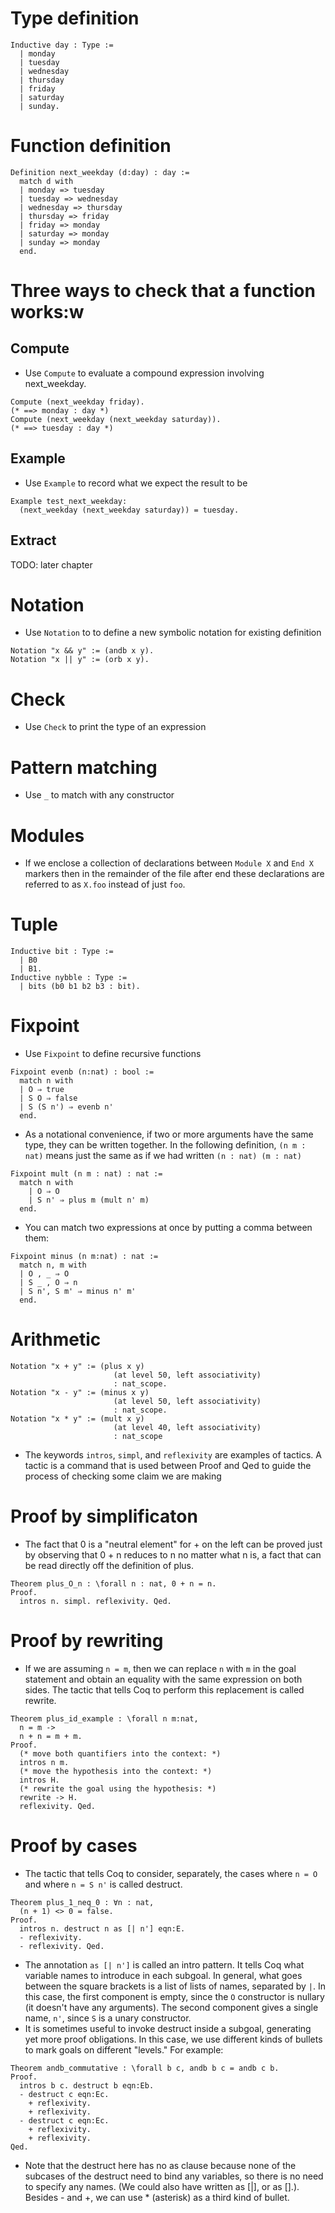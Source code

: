 # Type definition
```
Inductive day : Type :=
  | monday
  | tuesday
  | wednesday
  | thursday
  | friday
  | saturday
  | sunday.
```
# Function definition
```
Definition next_weekday (d:day) : day :=
  match d with
  | monday => tuesday
  | tuesday => wednesday
  | wednesday => thursday
  | thursday => friday
  | friday => monday
  | saturday => monday
  | sunday => monday
  end.
```
# Three ways to check that a function works:w
## Compute
* Use `Compute` to evaluate a compound expression involving next_weekday.
```
Compute (next_weekday friday).
(* ==> monday : day *)
Compute (next_weekday (next_weekday saturday)).
(* ==> tuesday : day *)
```
## Example
* Use `Example` to record what we expect the result to be
```
Example test_next_weekday:
  (next_weekday (next_weekday saturday)) = tuesday.
```
## Extract
TODO: later chapter
# Notation
* Use `Notation` to to define a new symbolic notation for existing definition
```
Notation "x && y" := (andb x y).
Notation "x || y" := (orb x y).
```
# Check
* Use `Check` to print the type of an expression
# Pattern matching
* Use `_` to match with any constructor
# Modules
* If we enclose a collection of declarations between `Module X` and `End X`
    markers then in the remainder of the file after end these declarations are
    referred to as `X.foo` instead of just `foo`.
# Tuple
```
Inductive bit : Type :=
  | B0
  | B1.
Inductive nybble : Type :=
  | bits (b0 b1 b2 b3 : bit).
```
# Fixpoint
* Use `Fixpoint` to define recursive functions
```
Fixpoint evenb (n:nat) : bool :=
  match n with
  | O ⇒ true
  | S O ⇒ false
  | S (S n') ⇒ evenb n'
  end.
```
* As a notational convenience, if two or more arguments have the same type, they
  can be written together. In the following definition, `(n m : nat)` means just
  the same as if we had written `(n : nat) (m : nat)`
```
Fixpoint mult (n m : nat) : nat :=
  match n with
    | O ⇒ O
    | S n' ⇒ plus m (mult n' m)
  end.
```
* You can match two expressions at once by putting a comma between them:
```
Fixpoint minus (n m:nat) : nat :=
  match n, m with
  | O , _ ⇒ O
  | S _ , O ⇒ n
  | S n', S m' ⇒ minus n' m'
  end.
```
# Arithmetic
```
Notation "x + y" := (plus x y)
                       (at level 50, left associativity)
                       : nat_scope.
Notation "x - y" := (minus x y)
                       (at level 50, left associativity)
                       : nat_scope.
Notation "x * y" := (mult x y)
                       (at level 40, left associativity)
                       : nat_scope
```
* The keywords `intros`, `simpl`, and `reflexivity` are examples of tactics. A
  tactic is a command that is used between Proof and Qed to guide the process of
  checking some claim we are making
# Proof by simplificaton
* The fact that 0 is a "neutral element" for + on the left can be proved just by
    observing that 0 + n reduces to n no matter what n is, a fact that can be read
    directly off the definition of plus.
```
Theorem plus_O_n : \forall n : nat, 0 + n = n.
Proof.
  intros n. simpl. reflexivity. Qed.
```
# Proof by rewriting
* If we are assuming `n = m`, then we can replace `n` with `m` in the goal statement and
    obtain an equality with the same expression on both sides. The tactic that
    tells Coq to perform this replacement is called rewrite.
```
Theorem plus_id_example : \forall n m:nat,
  n = m ->
  n + n = m + m.
Proof.
  (* move both quantifiers into the context: *)
  intros n m.
  (* move the hypothesis into the context: *)
  intros H.
  (* rewrite the goal using the hypothesis: *)
  rewrite -> H.
  reflexivity. Qed.
```
# Proof by cases
* The tactic that tells Coq to consider, separately, the cases where `n = O` and
where `n = S n'` is called destruct.
```
Theorem plus_1_neq_0 : ∀n : nat,
  (n + 1) <> 0 = false.
Proof.
  intros n. destruct n as [| n'] eqn:E.
  - reflexivity.
  - reflexivity. Qed.
```
* The annotation `as [| n']` is called an intro pattern. It tells Coq what
variable names to introduce in each subgoal. In general, what goes between the
square brackets is a list of lists of names, separated by `|`. In this case, the
first component is empty, since the `O` constructor is nullary (it doesn't have
any arguments). The second component gives a single name, `n'`, since `S` is a
unary constructor.
* It is sometimes useful to invoke destruct inside a subgoal, generating yet
  more proof obligations. In this case, we use different kinds of bullets to
  mark goals on different "levels." For example:
```
Theorem andb_commutative : \forall b c, andb b c = andb c b.
Proof.
  intros b c. destruct b eqn:Eb.
  - destruct c eqn:Ec.
    + reflexivity.
    + reflexivity.
  - destruct c eqn:Ec.
    + reflexivity.
    + reflexivity.
Qed.
```
* Note that the destruct here has no as clause because none of the subcases of the
destruct need to bind any variables, so there is no need to specify any names.
(We could also have written as [|], or as [].). Besides - and +, we can use *
(asterisk) as a third kind of bullet.
